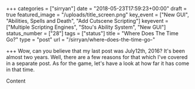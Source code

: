 +++
categories = ["sirryan"]
date = "2018-05-23T17:59:23+00:00"
draft = true
featured_image = "/uploads/title_screen.png"
key_event = ["New GUI", "Abilities, Spells and Death", "Add Cutscene Scripting"]
keyevent = ["Multiple Scripting Engines", "Stou's Ability System", "New GUI"]
status_number = ["28"]
tags = ["status"]
title = "Where Does The Time Go?"
type = "post"
url = "/sirryan/where-does-the-time-go-"

+++
Wow, can you believe that my last post was July12th, 2016? It's been almost two years. Well, there are a few reasons for that which I've covered in a separate post. As for the game, let's have a look at how far it has come in that time.

<!--more-->

Content